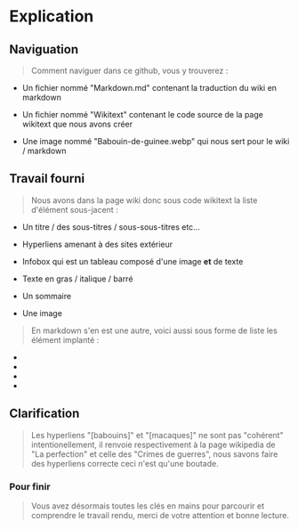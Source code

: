 # Explication

## Naviguation

> Comment naviguer dans ce github, vous y trouverez :


* Un fichier nommé "Markdown.md" contenant la traduction du wiki en markdown

* Un fichier nommé "Wikitext" contenant le code source de la page wikitext que nous avons créer

* Une image nommé "Babouin-de-guinee.webp" qui nous sert pour le wiki / markdown


## Travail fourni

> Nous avons dans la page wiki donc sous code wikitext la liste d'élément sous-jacent :

* Un titre /  des sous-titres / sous-sous-titres etc...

* Hyperliens amenant à des sites extérieur

* Infobox qui est un tableau composé d'une image **et** de texte

* Texte en gras / italique / barré

* Un sommaire

* Une image

> En markdown s'en est une autre, voici aussi sous forme de liste les élément implanté :

*

*

*

*

## Clarification

> Les hyperliens "[babouins]" et "[macaques]" ne sont pas "cohérent" intentionellement, il renvoie respectivement à la page wikipedia de "La perfection" et celle des "Crimes de guerres", nous savons faire des hyperliens correcte ceci n'est qu'une boutade.

### Pour finir

> Vous avez désormais toutes les clés en mains pour parcourir et comprendre le travail rendu, merci de votre attention et bonne lecture.
